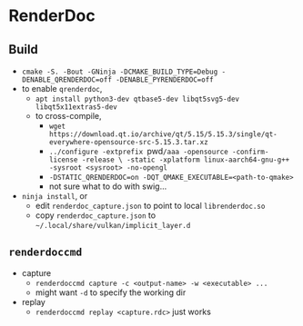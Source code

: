 RenderDoc
=========

## Build

- `cmake -S. -Bout -GNinja -DCMAKE_BUILD_TYPE=Debug -DENABLE_QRENDERDOC=off -DENABLE_PYRENDERDOC=off`
- to enable `qrenderdoc`,
  - `apt install python3-dev qtbase5-dev libqt5svg5-dev libqt5x11extras5-dev`
  - to cross-compile,
    - `wget https://download.qt.io/archive/qt/5.15/5.15.3/single/qt-everywhere-opensource-src-5.15.3.tar.xz`
    - `../configure -extprefix `pwd`/aaa -opensource -confirm-license -release \
         -static -xplatform linux-aarch64-gnu-g++ -sysroot <sysroot> -no-opengl`
    - `-DSTATIC_QRENDERDOC=on -DQT_QMAKE_EXECUTABLE=<path-to-qmake>`
    - not sure what to do with swig...
- `ninja install`, or
  - edit `renderdoc_capture.json` to point to local `librenderdoc.so`
  - copy `renderdoc_capture.json` to `~/.local/share/vulkan/implicit_layer.d`

## `renderdoccmd`

- capture
  - `renderdoccmd capture -c <output-name> -w <executable> ...`
  - might want `-d` to specify the working dir
- replay
  - `renderdoccmd replay <capture.rdc>` just works
